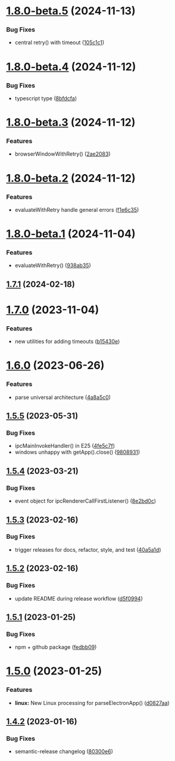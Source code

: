 # [1.8.0-beta.5](https://github.com/spaceagetv/electron-playwright-helpers/compare/v1.8.0-beta.4...v1.8.0-beta.5) (2024-11-13)


### Bug Fixes

* central retry() with timeout ([105c1c1](https://github.com/spaceagetv/electron-playwright-helpers/commit/105c1c1bfaf25f908200135eee131d569367e955))

# [1.8.0-beta.4](https://github.com/spaceagetv/electron-playwright-helpers/compare/v1.8.0-beta.3...v1.8.0-beta.4) (2024-11-12)


### Bug Fixes

* typescript type ([8bfdcfa](https://github.com/spaceagetv/electron-playwright-helpers/commit/8bfdcfa3d33f12cf05f6d765390ff6ef89d9bf02))

# [1.8.0-beta.3](https://github.com/spaceagetv/electron-playwright-helpers/compare/v1.8.0-beta.2...v1.8.0-beta.3) (2024-11-12)


### Features

* browserWindowWithRetry() ([2ae2083](https://github.com/spaceagetv/electron-playwright-helpers/commit/2ae20832821171008ec5df5b6536b46d0f7ef9b1))

# [1.8.0-beta.2](https://github.com/spaceagetv/electron-playwright-helpers/compare/v1.8.0-beta.1...v1.8.0-beta.2) (2024-11-12)


### Features

* evaluateWithRetry handle general errors ([f1e6c35](https://github.com/spaceagetv/electron-playwright-helpers/commit/f1e6c3562b6f083f387f3c5162f81baba2e30cea))

# [1.8.0-beta.1](https://github.com/spaceagetv/electron-playwright-helpers/compare/v1.7.1...v1.8.0-beta.1) (2024-11-04)


### Features

* evaluateWithRetry() ([938ab35](https://github.com/spaceagetv/electron-playwright-helpers/commit/938ab356f79b1d68de9db769bc36ef79e9bb2c89))

## [1.7.1](https://github.com/spaceagetv/electron-playwright-helpers/compare/v1.7.0...v1.7.1) (2024-02-18)

# [1.7.0](https://github.com/spaceagetv/electron-playwright-helpers/compare/v1.6.0...v1.7.0) (2023-11-04)


### Features

* new utilities for adding timeouts ([b15430e](https://github.com/spaceagetv/electron-playwright-helpers/commit/b15430e8e7faf651e45a01cfe007e65d0aca98ba))

# [1.6.0](https://github.com/spaceagetv/electron-playwright-helpers/compare/v1.5.5...v1.6.0) (2023-06-26)


### Features

* parse universal architecture ([4a8a5c0](https://github.com/spaceagetv/electron-playwright-helpers/commit/4a8a5c0ac1e9948c67aa26ee5dae581a8988141a))

## [1.5.5](https://github.com/spaceagetv/electron-playwright-helpers/compare/v1.5.4...v1.5.5) (2023-05-31)


### Bug Fixes

* ipcMainInvokeHandler() in E25 ([4fe5c7f](https://github.com/spaceagetv/electron-playwright-helpers/commit/4fe5c7f885f215d7fb3e688db1952341c0ed03f3))
* windows unhappy with getApp().close() ([9808931](https://github.com/spaceagetv/electron-playwright-helpers/commit/98089312bd21e7650278f26904cb53592380c390))

## [1.5.4](https://github.com/spaceagetv/electron-playwright-helpers/compare/v1.5.3...v1.5.4) (2023-03-21)


### Bug Fixes

* event object for ipcRendererCallFirstListener() ([8e2bd0c](https://github.com/spaceagetv/electron-playwright-helpers/commit/8e2bd0c81ca1667762cb05f8d137396922505519))

## [1.5.3](https://github.com/spaceagetv/electron-playwright-helpers/compare/v1.5.2...v1.5.3) (2023-02-16)


### Bug Fixes

* trigger releases for docs, refactor, style, and test ([40a5a1d](https://github.com/spaceagetv/electron-playwright-helpers/commit/40a5a1d3ee8d4dde3a878f17bd9e5f44efd8e146))

## [1.5.2](https://github.com/spaceagetv/electron-playwright-helpers/compare/v1.5.1...v1.5.2) (2023-02-16)


### Bug Fixes

* update README during release workflow ([d5f0994](https://github.com/spaceagetv/electron-playwright-helpers/commit/d5f099417abc104156b9f2b74caf1093aa59b111))

## [1.5.1](https://github.com/spaceagetv/electron-playwright-helpers/compare/v1.5.0...v1.5.1) (2023-01-25)


### Bug Fixes

* npm + github package ([fedbb09](https://github.com/spaceagetv/electron-playwright-helpers/commit/fedbb09a64d53c97c1ea80076383fda8879f03bf))

# [1.5.0](https://github.com/spaceagetv/electron-playwright-helpers/compare/v1.4.2...v1.5.0) (2023-01-25)


### Features

* **linux:** New Linux processing for parseElectronApp() ([d0827aa](https://github.com/spaceagetv/electron-playwright-helpers/commit/d0827aa71bcfd48bc819bba83b8c8a05035b8ae0))

## [1.4.2](https://github.com/spaceagetv/electron-playwright-helpers/compare/v1.4.1...v1.4.2) (2023-01-16)


### Bug Fixes

* semantic-release changelog ([80300e6](https://github.com/spaceagetv/electron-playwright-helpers/commit/80300e660dd9afff84984395970d87242a9fe25b))
